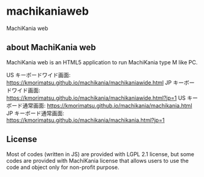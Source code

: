 # machikaniaweb
MachiKania web

## about MachiKania web
MachiKania web is an HTML5 application to run MachiKania type M like PC.

US キーボードワイド画面:
https://kmorimatsu.github.io/machikania/machikaniawide.html
JP キーボードワイド画面:
https://kmorimatsu.github.io/machikania/machikaniawide.html?jp=1
US キーボード通常画面:
https://kmorimatsu.github.io/machikania/machikania.html
JP キーボード通常画面:
https://kmorimatsu.github.io/machikania/machikania.html?jp=1

## License
Most of codes (written in JS) are provided with LGPL 2.1 license, but some codes are provided with MachiKania license that allows users to use the code and object only for non-profit purpose.
